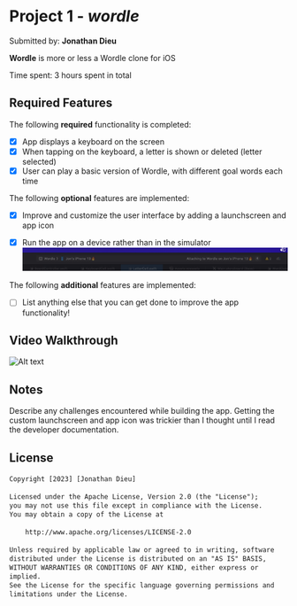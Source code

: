 # Project 1 - *wordle*

Submitted by: **Jonathan Dieu**

**Wordle** is more or less a Wordle clone for iOS

Time spent: 3 hours spent in total

## Required Features

The following **required** functionality is completed:

- [x] App displays a keyboard on the screen
- [x] When tapping on the keyboard, a letter is shown or deleted (letter selected)
- [x] User can play a basic version of Wordle, with different goal words each time

The following **optional** features are implemented:

- [x] Improve and customize the user interface by adding a launchscreen and app icon
- [x] Run the app on a device rather than in the simulator
![App running on my phone!](image.png)


The following **additional** features are implemented:

- [ ] List anything else that you can get done to improve the app functionality!

## Video Walkthrough
![Alt text](<Kapture 2023-09-30 at 01.41.40.gif>)


## Notes

Describe any challenges encountered while building the app.
Getting the custom launchscreen and app icon was trickier than I thought until I read the developer documentation.

## License

    Copyright [2023] [Jonathan Dieu]

    Licensed under the Apache License, Version 2.0 (the "License");
    you may not use this file except in compliance with the License.
    You may obtain a copy of the License at

        http://www.apache.org/licenses/LICENSE-2.0

    Unless required by applicable law or agreed to in writing, software
    distributed under the License is distributed on an "AS IS" BASIS,
    WITHOUT WARRANTIES OR CONDITIONS OF ANY KIND, either express or implied.
    See the License for the specific language governing permissions and
    limitations under the License.